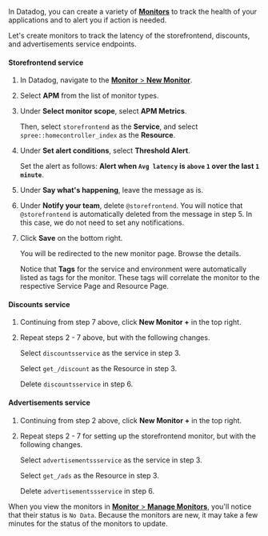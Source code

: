 In Datadog, you can create a variety of <a href="https://docs.datadoghq.com/monitors/" target="_datadog">**Monitors**</a> to track the health of your applications and to alert you if action is needed. 

Let's create monitors to track the latency of the storefrontend, discounts, and advertisements service endpoints.

#### Storefrontend service

1. In Datadog, navigate to the <a href="https://app.datadoghq.com/monitors#/create" target="_datadog">**Monitor** > **New Monitor**</a>.

2. Select **APM** from the list of monitor types.

3. Under **Select monitor scope**, select **APM Metrics**. <p>Then, select `storefrontend` as the **Service**, and select `spree::homecontroller_index` as the **Resource**.

4. Under **Set alert conditions**, select **Threshold Alert**. <p>Set the alert as follows: **Alert when `Avg latency` is `above` `1` over the last `1 minute`**.

5. Under **Say what's happening**, leave the message as is. 

6. Under **Notify your team**, delete `@storefrontend`. You will notice that `@storefrontend` is automatically deleted from the message in step 5. In this case, we do not need to set any notifications.

7. Click **Save** on the bottom right. <p> You will be redirected to the new monitor page. Browse the details. <p> Notice that **Tags** for the service and environment were automatically listed as tags for the monitor. These tags will correlate the monitor to the respective Service Page and Resource Page.

#### Discounts service

1. Continuing from step 7 above, click **New Monitor +** in the top right.

2. Repeat steps 2 - 7 above, but with the following changes. <p> Select `discountsservice` as the service in step 3. <p> Select `get_/discount` as the Resource in step 3. <p> Delete `discountsservice` in step 6.

#### Advertisements service

1. Continuing from step 2 above, click **New Monitor +** in the top right.

2. Repeat steps 2 - 7 for setting up the storefrontend monitor, but with the following changes. <p> Select `advertisementssservice` as the service in step 3. <p> Select `get_/ads` as the Resource in step 3. <p> Delete `advertisementssservice` in step 6.

When you view the monitors in <a href="https://app.datadoghq.com/monitors#/create" target="_datadog">**Monitor** > **Manage Monitors**</a>, you'll notice that their status is `No Data`. Because the monitors are new, it may take a few minutes for the status of the monitors to update. 